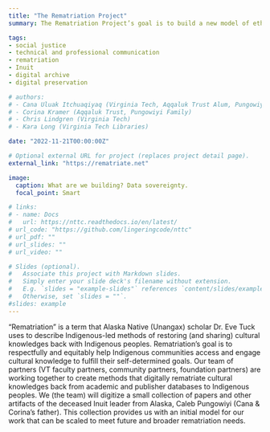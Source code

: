 ```yaml
---
title: "The Rematriation Project"
summary: The Rematriation Project’s goal is to build a new model of ethical Inuit-led research and digital archiving methodology.

tags:
- social justice
- technical and professional communication
- rematriation
- Inuit
- digital archive
- digital preservation

# authors:
# - Cana Uluak Itchuaqiyaq (Virginia Tech, Aqqaluk Trust Alum, Pungowiyi Family)
# - Corina Kramer (Aqqaluk Trust, Pungowiyi Family)
# - Chris Lindgren (Virginia Tech)
# - Kara Long (Virginia Tech Libraries)

date: "2022-11-21T00:00:00Z"

# Optional external URL for project (replaces project detail page).
external_link: "https://rematriate.net"

image:
  caption: What are we building? Data sovereignty.
  focal_point: Smart

# links:
# - name: Docs
#   url: https://nttc.readthedocs.io/en/latest/
# url_code: "https://github.com/lingeringcode/nttc"
# url_pdf: ""
# url_slides: ""
# url_video: ""

# Slides (optional).
#   Associate this project with Markdown slides.
#   Simply enter your slide deck's filename without extension.
#   E.g. `slides = "example-slides"` references `content/slides/example-slides.md`.
#   Otherwise, set `slides = ""`.
#slides: example
---
```


“Rematriation” is a term that Alaska Native (Unangax) scholar Dr. Eve Tuck uses to describe Indigenous-led methods of restoring (and sharing) cultural knowledges back with Indigenous peoples. Rematriation’s goal is to respectfully and equitably help Indigenous communities access and engage cultural knowledge to fulfill their self-determined goals. Our team of partners (VT faculty partners, community partners, foundation partners) are working together to create methods that digitally rematriate cultural knowledges back from academic and publisher databases to Indigenous peoples. We (the team) will digitize a small collection of papers and other artifacts of the deceased Inuit leader from Alaska, Caleb Pungowiyi (Cana & Corina’s father). This collection provides us with an initial model for our work that can be scaled to meet future and broader rematriation needs.
